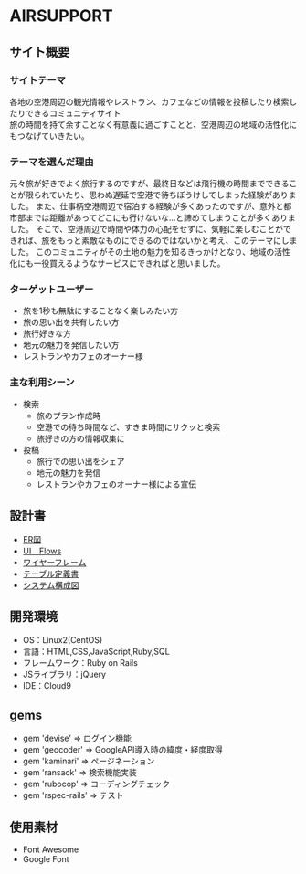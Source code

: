 # AIRSUPPORT

## サイト概要

### サイトテーマ
  各地の空港周辺の観光情報やレストラン、カフェなどの情報を投稿したり検索したりできるコミュニティサイト  
  旅の時間を持て余すことなく有意義に過ごすことと、空港周辺の地域の活性化にもつなげていきたい。


### テーマを選んだ理由
  元々旅が好きでよく旅行するのですが、最終日などは飛行機の時間までできることが限られていたり、思わぬ遅延で空港で待ちぼうけしてしまった経験がありました。
  また、仕事柄空港周辺で宿泊する経験が多くあったのですが、意外と都市部までは距離があってどこにも行けないな…と諦めてしまうことが多くありました。
  そこで、空港周辺で時間や体力の心配をせずに、気軽に楽しむことができれば、旅をもっと素敵なものにできるのではないかと考え、このテーマにしました。
  このコミュニティがその土地の魅力を知るきっかけとなり、地域の活性化にも一役買えるようなサービスにできればと思いました。

### ターゲットユーザー
 - 旅を1秒も無駄にすることなく楽しみたい方
 - 旅の思い出を共有したい方
 - 旅行好きな方
 - 地元の魅力を発信したい方
 - レストランやカフェのオーナー様

### 主な利用シーン
- 検索
  - 旅のプラン作成時
  - 空港での待ち時間など、すきま時間にサクッと検索
  - 旅好きの方の情報収集に
- 投稿
  - 旅行での思い出をシェア
  - 地元の魅力を発信
  - レストランやカフェのオーナー様による宣伝

## 設計書
- [ER図](https://drive.google.com/file/d/1u4yH1hbY84e71Le39BTIp4OsmI3DUDS1/view?usp=sharing)
- [UI　Flows](https://drive.google.com/file/d/1D7TgHl0nmjuLEqufgK1qBxe2b572__s7/view?usp=sharing)
- [ワイヤーフレーム](https://drive.google.com/file/d/1vaFUBP_x4B90DP3prFGON9LMyffXkkO5/view?usp=sharing)
- [テーブル定義書](https://docs.google.com/spreadsheets/d/1Tp5NF7XPubGdvODzr5KErdDS83oDe2MVII_KGrHSeE4/edit?usp=sharing)
- [システム構成図](https://drive.google.com/file/d/1wdwH_ZmrgdbBzXkgeZi0eJ0YN4wzyqDj/view?usp=sharing)

## 開発環境
- OS：Linux2(CentOS)
- 言語：HTML,CSS,JavaScript,Ruby,SQL
- フレームワーク：Ruby on Rails
- JSライブラリ：jQuery
- IDE：Cloud9

## gems
- gem 'devise' => ログイン機能
- gem 'geocoder' => GoogleAPI導入時の緯度・経度取得
- gem 'kaminari' => ページネーション
- gem 'ransack' => 検索機能実装
- gem 'rubocop' => コーディングチェック
- gem 'rspec-rails' => テスト

## 使用素材
- Font Awesome
- Google Font

